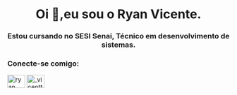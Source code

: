 <h1 align="center">Oi 👋,eu sou o Ryan Vicente.</h1>
<h3 align="center">Estou cursando no SESI Senai, Técnico em desenvolvimento de sistemas.</h3>

<h3 align=" left">Conecte-se comigo:</h3>
<p align="left">
<a href="https://fb.com/ryan vicente" target="blank"><img align="center" src= "https://raw.githubusercontent.com/rahuldkjain/github-profile-readme-generator/master/src/images/icons/Social/facebook.svg" alt="ryan vicente" height="30" width="40 " /></a>
<a href="https://instagram.com/_vicentte05" target="blank"><img align="center" src="https://raw.githubusercontent.com/rahuldkjain/github-profile-readme-generator/master/src/images/icons/Social/instagram.svg" alt="_vicentte05" height="30" width="40" /></a>
</p >
